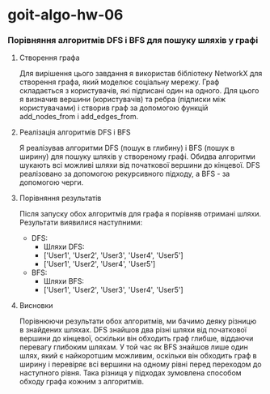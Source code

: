 # goit-algo-hw-06


### Порівняння алгоритмів DFS і BFS для пошуку шляхів у графі
1. Створення графа

    Для вирішення цього завдання я використав бібліотеку NetworkX для створення графа, який моделює соціальну мережу. Граф складається з користувачів, які підписані один на одного. Для цього я визначив вершини (користувачів) та ребра (підписки між користувачами) і створив граф за допомогою функцій add_nodes_from і add_edges_from.


2. Реалізація алгоритмів DFS і BFS

    Я реалізував алгоритми DFS (пошук в глибину) і BFS (пошук в ширину) для пошуку шляхів у створеному графі. Обидва алгоритми шукають всі можливі шляхи від початкової вершини до кінцевої. DFS реалізовано за допомогою рекурсивного підходу, а BFS - за допомогою черги.


3. Порівняння результатів

    Після запуску обох алгоритмів для графа я порівняв отримані шляхи. Результати виявилися наступними:
    * DFS:
        * Шляхи DFS:
        * ['User1', 'User2', 'User3', 'User4', 'User5']
        * ['User1', 'User2', 'User4', 'User5']
    * BFS:
        * Шляхи BFS:
        * ['User1', 'User2', 'User3', 'User4', 'User5']


4. Висновки

    Порівнюючи результати обох алгоритмів, ми бачимо деяку різницю в знайдених шляхах. DFS знайшов два різні шляхи від початкової вершини до кінцевої, оскільки він обходить граф глибше, віддаючи перевагу глибоким шляхам. У той час як BFS знайшов лише один шлях, який є найкоротшим можливим, оскільки він обходить граф в ширину і перевіряє всі вершини на одному рівні перед переходом до наступного рівня. Така різниця у підходах зумовлена способом обходу графа кожним з алгоритмів.